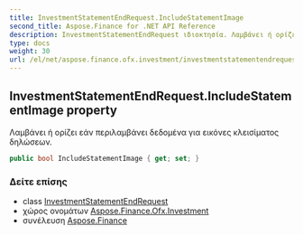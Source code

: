 ```yaml
---
title: InvestmentStatementEndRequest.IncludeStatementImage
second_title: Aspose.Finance for .NET API Reference
description: InvestmentStatementEndRequest ιδιοκτησία. Λαμβάνει ή ορίζει εάν περιλαμβάνει δεδομένα για εικόνες κλεισίματος δηλώσεων.
type: docs
weight: 30
url: /el/net/aspose.finance.ofx.investment/investmentstatementendrequest/includestatementimage/
---
```

## InvestmentStatementEndRequest.IncludeStatementImage property

Λαμβάνει ή ορίζει εάν περιλαμβάνει δεδομένα για εικόνες κλεισίματος δηλώσεων.

```csharp
public bool IncludeStatementImage { get; set; }
```

### Δείτε επίσης

* class [InvestmentStatementEndRequest](../)
* χώρος ονομάτων [Aspose.Finance.Ofx.Investment](../../investmentstatementendrequest/)
* συνέλευση [Aspose.Finance](../../../)


